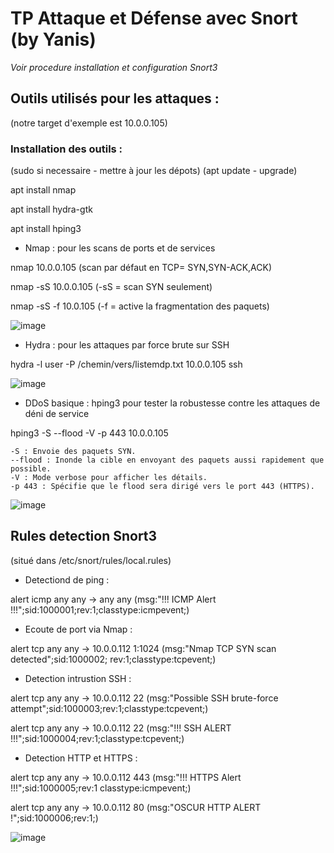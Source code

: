 # TP Attaque et Défense avec Snort (by Yanis)
*Voir procedure installation et configuration Snort3*

## Outils utilisés pour les attaques :
(notre target d'exemple est 10.0.0.105)

### Installation des outils :
(sudo si necessaire - mettre à jour les dépots)
(apt update - upgrade)

apt install nmap

apt install hydra-gtk

apt install hping3

- Nmap : pour les scans de ports et de services

nmap 10.0.0.105 (scan par défaut en TCP= SYN,SYN-ACK,ACK)

nmap -sS 10.0.0.105 (-sS = scan SYN seulement)

nmap -sS -f 10.0.105 (-f = active la fragmentation des paquets)

![image](https://github.com/user-attachments/assets/74145394-5684-426f-ad3e-ba64a7b4b002)


- Hydra : pour les attaques par force brute sur SSH

hydra -l user -P /chemin/vers/listemdp.txt 10.0.0.105 ssh

![image](https://github.com/user-attachments/assets/55396e59-8049-456c-997d-1debfbcc5537)


- DDoS basique : hping3 pour tester la robustesse contre les attaques de déni de service

hping3 -S --flood -V -p 443 10.0.0.105

    -S : Envoie des paquets SYN.
    --flood : Inonde la cible en envoyant des paquets aussi rapidement que possible.
    -V : Mode verbose pour afficher les détails.
    -p 443 : Spécifie que le flood sera dirigé vers le port 443 (HTTPS).

![image](https://github.com/user-attachments/assets/5c6567f8-4f38-44e6-9a8a-4848532304b1)



## Rules detection Snort3
(situé dans /etc/snort/rules/local.rules)

- Detectiond de ping : 

alert icmp any any -> any any (msg:"!!! ICMP Alert !!!";sid:1000001;rev:1;classtype:icmpevent;)

- Ecoute de port via Nmap :

alert tcp any any -> 10.0.0.112 1:1024 (msg:"Nmap TCP SYN scan detected";sid:1000002; rev:1;classtype:tcpevent;)

- Detection intrustion SSH :

alert tcp any any -> 10.0.0.112 22 (msg:"Possible SSH brute-force attempt";sid:1000003;rev:1;classtype:tcpevent;)

alert tcp any any -> 10.0.0.112 22 (msg:"!!! SSH ALERT !!!";sid:1000004;rev:1;classtype:tcpevent;)

- Detection HTTP et HTTPS :

alert tcp any any -> 10.0.0.112 443 (msg:"!!! HTTPS Alert !!!";sid:1000005;rev:1 classtype:icmpevent;)

alert tcp any any -> 10.0.0.112 80 (msg:"OSCUR HTTP ALERT !";sid:1000006;rev:1;)

![image](https://github.com/user-attachments/assets/02c0d202-0e35-4b8e-ade0-0a8cec5965de)

